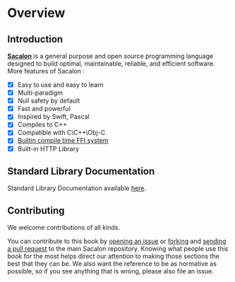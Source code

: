 # Overview

## Introduction

**[Sacalon](https://sacalon-lang.github.io)** is a general purpose and open source programming language designed to build optimal, maintainable, reliable, and efficient software. More features of Sacalon :

- [x] Easy to use and easy to learn
- [x] Multi-paradigm
- [x] Null safety by default
- [x] Fast and powerful
- [x] Inspired by Swift, Pascal
- [x] Compiles to C++
- [x] Compatible with C\C++\Obj-C
- [x] [Builtin compile time FFI system](lang/14_interfacing_with_cpp.html)
- [x] Built-in HTTP Library

## Standard Library Documentation
Standard Library Documentation available [here](./stdlib/index.html).

## Contributing
We welcome contributions of all kinds.

You can contribute to this book by [opening an issue](https://github.com/sacalon-lang/sacalon/issues/new/choose) or [forking](https://github.com/sacalon-lang/sacalon/fork) and [sending a pull request](https://github.com/sacalon-lang/sacalon/compare) to the main Sacalon repository.
Knowing what people use this book for the most helps direct our attention to making those sections the best that they can be. We also want the reference to be as normative as possible, so if you see anything that is wrong, please also file an issue.